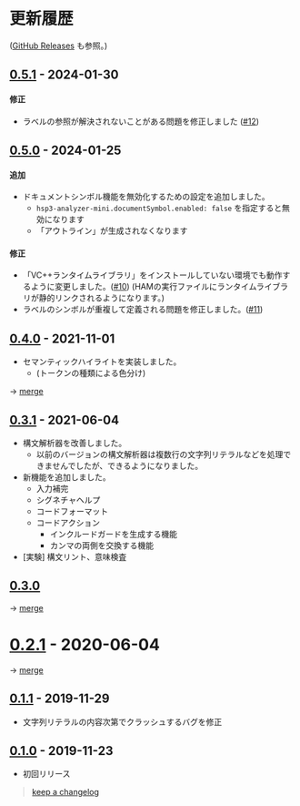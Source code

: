 # 更新履歴

([GitHub Releases](https://github.com/vain0x/hsp3-ginger/releases) も参照。)

## [0.5.1] - 2024-01-30

#### 修正

- ラベルの参照が解決されないことがある問題を修正しました ([#12](https://github.com/vain0x/hsp3-ginger/issues/12))

## [0.5.0] - 2024-01-25

#### 追加

- ドキュメントシンボル機能を無効化するための設定を追加しました。
    - `hsp3-analyzer-mini.documentSymbol.enabled: false` を指定すると無効になります
    - 「アウトライン」が生成されなくなります

#### 修正

- 「VC++ランタイムライブラリ」をインストールしていない環境でも動作するように変更しました。([#10](https://github.com/vain0x/hsp3-ginger/issues/10))
    (HAMの実行ファイルにランタイムライブラリが静的リンクされるようになります。)
- ラベルのシンボルが重複して定義される問題を修正しました。([#11](https://github.com/vain0x/hsp3-ginger/issues/11))

## [0.4.0] - 2021-11-01

- セマンティックハイライトを実装しました。
    - (トークンの種類による色分け)

→ [merge](https://github.com/vain0x/hsp3-ginger/commit/c5924b60686d4bf1769569c013c8110f7636732c)

## [0.3.1] - 2021-06-04

- 構文解析器を改善しました。
    - 以前のバージョンの構文解析器は複数行の文字列リテラルなどを処理できませんでしたが、できるようになりました。
- 新機能を追加しました。
    - 入力補完
    - シグネチャヘルプ
    - コードフォーマット
    - コードアクション
        - インクルードガードを生成する機能
        - カンマの両側を交換する機能
- \[実験\] 構文リント、意味検査

## [0.3.0]


→ [merge](https://github.com/vain0x/hsp3-ginger/commit/d2788085d71c8d8fdf31e445a8e262c08e18fba8)

# [0.2.1] - 2020-06-04


→ [merge](https://github.com/vain0x/hsp3-ginger/commit/a12e2e2d0871a6900ccea753d024317bc33692c7)

## [0.1.1] - 2019-11-29


- 文字列リテラルの内容次第でクラッシュするバグを修正

## [0.1.0] - 2019-11-23

- 初回リリース



> [keep a changelog](https://keepachangelog.com/ja/)

[0.5.1]: https://github.com/vain0x/hsp3-ginger/releases/tag/hsp3-analyzer-mini-v0.5.1
[0.5.0]: https://github.com/vain0x/hsp3-ginger/releases/tag/hsp3-analyzer-mini-v0.5.0
[0.4.0]: https://github.com/vain0x/hsp3-ginger/releases/tag/hsp3-analyzer-mini-v0.4.0
[0.3.1]: https://github.com/vain0x/hsp3-ginger/releases/tag/hsp3-analyzer-mini-v0.3.1
[0.3.0]: https://github.com/vain0x/hsp3-ginger/releases/tag/hsp3-analyzer-mini-v0.3.0
[0.2.1]: https://github.com/vain0x/hsp3-ginger/releases/tag/hsp3-analyzer-mini-v0.2.1
[0.1.1]: https://github.com/vain0x/hsp3-ginger/releases/tag/hsp3-analyzer-mini-v0.1.1
[0.1.0]: https://github.com/vain0x/hsp3-ginger/releases/tag/hsp3-analyzer-mini-v0.1.0
